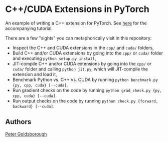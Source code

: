 # C++/CUDA Extensions in PyTorch

An example of writing a C++ extension for PyTorch. See
[here](http://pytorch.org/tutorials/advanced/cpp_extension.html) for the accompanying tutorial.

There are a few "sights" you can metaphorically visit in this repository:

- Inspect the C++ and CUDA extensions in the `cpp/` and `cuda/` folders,
- Build C++ and/or CUDA extensions by going into the `cpp/` or `cuda/` folder and executing `python setup.py install`,
- JIT-compile C++ and/or CUDA extensions by going into the `cpp/` or `cuda/` folder and calling `python jit.py`, which will JIT-compile the extension and load it,
- Benchmark Python vs. C++ vs. CUDA by running `python benchmark.py {py, cpp, cuda} [--cuda]`,
- Run gradient checks on the code by running `python grad_check.py {py, cpp, cuda} [--cuda]`.
- Run output checks on the code by running `python check.py {forward, backward} [--cuda]`.

## Authors

[Peter Goldsborough](https://github.com/goldsborough)
